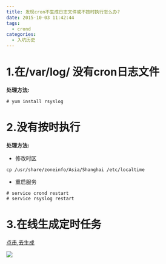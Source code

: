 ```yaml
---
title: 发现cron不生成日志文件或不按时执行怎么办?
date: 2015-10-03 11:42:44
tags:
  - crond
categories:
  - 入坑历史
---
```


# 1.在/var/log/ 没有cron日志文件

**处理方法:**

```$xslt
# yum install rsyslog 
```


# 2.没有按时执行

**处理方法:**

- 修改时区

```$xslt
cp /usr/share/zoneinfo/Asia/Shanghai /etc/localtime
```

- 重启服务
```$xslt
# service crond restart
# service rsyslog restart
```


# 3.在线生成定时任务
[点击,去生成](https://crontab-generator.org/)

![](https://mrliuqh.github.io/directionsImg/other/crontab-make.png)



